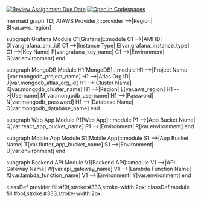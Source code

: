 [![Review Assignment Due Date](https://classroom.github.com/assets/deadline-readme-button-22041afd0340ce965d47ae6ef1cefeee28c7c493a6346c4f15d667ab976d596c.svg)](https://classroom.github.com/a/vK6WBQ1t)
[![Open in Codespaces](https://classroom.github.com/assets/launch-codespace-2972f46106e565e64193e422d61a12cf1da4916b45550586e14ef0a7c637dd04.svg)](https://classroom.github.com/open-in-codespaces?assignment_repo_id=15560953)

mermaid graph TD; A[AWS Provider]:::provider -->|Region| B[var.aws_region]

subgraph Grafana Module
    C1[Grafana]:::module
    C1 -->|AMI ID| D[var.grafana_ami_id]
    C1 -->|Instance Type| E[var.grafana_instance_type]
    C1 -->|Key Name| F[var.grafana_key_name]
    C1 -->|Environment| G[var.environment]
end

subgraph MongoDB Module
    H1[MongoDB]:::module
    H1 -->|Project Name| I[var.mongodb_project_name]
    H1 -->|Atlas Org ID| J[var.mongodb_atlas_org_id]
    H1 -->|Cluster Name| K[var.mongodb_cluster_name]
    H1 -->|Region| L[var.aws_region]
    H1 -->|Username| M[var.mongodb_username]
    H1 -->|Password| N[var.mongodb_password]
    H1 -->|Database Name| O[var.mongodb_database_name]
end

subgraph Web App Module
    P1[Web App]:::module
    P1 -->|App Bucket Name| Q[var.react_app_bucket_name]
    P1 -->|Environment| R[var.environment]
end

subgraph Mobile App Module
    S1[Mobile App]:::module
    S1 -->|App Bucket Name| T[var.flutter_app_bucket_name]
    S1 -->|Environment| U[var.environment]
end

subgraph Backend API Module
    V1[Backend API]:::module
    V1 -->|API Gateway Name| W[var.api_gateway_name]
    V1 -->|Lambda Function Name| X[var.lambda_function_name]
    V1 -->|Environment| Y[var.environment]
end

classDef provider fill:#f9f,stroke:#333,stroke-width:2px;
classDef module fill:#bbf,stroke:#333,stroke-width:2px;

